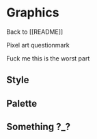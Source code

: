 # Graphics

Back to [[README]]


Pixel art questionmark

Fuck me this is the worst part

## Style

## Palette

## Something ?_?
